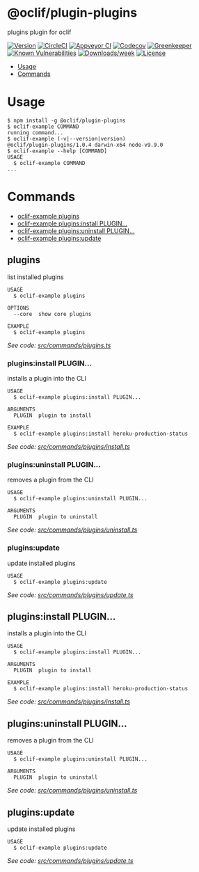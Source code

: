 @oclif/plugin-plugins
=====================

plugins plugin for oclif

[![Version](https://img.shields.io/npm/v/@oclif/plugin-plugins.svg)](https://npmjs.org/package/@oclif/plugin-plugins)
[![CircleCI](https://circleci.com/gh/oclif/plugin-plugins/tree/master.svg?style=shield)](https://circleci.com/gh/oclif/plugin-plugins/tree/master)
[![Appveyor CI](https://ci.appveyor.com/api/projects/status/github/oclif/plugin-plugins?branch=master&svg=true)](https://ci.appveyor.com/project/oclif/plugin-plugins/branch/master)
[![Codecov](https://codecov.io/gh/oclif/plugin-plugins/branch/master/graph/badge.svg)](https://codecov.io/gh/oclif/plugin-plugins)
[![Greenkeeper](https://badges.greenkeeper.io/oclif/plugin-plugins.svg)](https://greenkeeper.io/)
[![Known Vulnerabilities](https://snyk.io/test/github/oclif/plugin-plugins/badge.svg)](https://snyk.io/test/github/oclif/plugin-plugins)
[![Downloads/week](https://img.shields.io/npm/dw/@oclif/plugin-plugins.svg)](https://npmjs.org/package/@oclif/plugin-plugins)
[![License](https://img.shields.io/npm/l/@oclif/plugin-plugins.svg)](https://github.com/oclif/plugin-plugins/blob/master/package.json)

<!-- toc -->
* [Usage](#usage)
* [Commands](#commands)
<!-- tocstop -->
<!-- usage -->
# Usage

```sh-session
$ npm install -g @oclif/plugin-plugins
$ oclif-example COMMAND
running command...
$ oclif-example (-v|--version|version)
@oclif/plugin-plugins/1.0.4 darwin-x64 node-v9.9.0
$ oclif-example --help [COMMAND]
USAGE
  $ oclif-example COMMAND
...
```
<!-- usagestop -->
<!-- commands -->
# Commands

* [oclif-example plugins](#plugins)
* [oclif-example plugins:install PLUGIN...](#pluginsinstall-plugin)
* [oclif-example plugins:uninstall PLUGIN...](#pluginsuninstall-plugin)
* [oclif-example plugins:update](#pluginsupdate)
## plugins

list installed plugins

```
USAGE
  $ oclif-example plugins

OPTIONS
  --core  show core plugins

EXAMPLE
  $ oclif-example plugins
```

_See code: [src/commands/plugins.ts](https://github.com/oclif/plugin-plugins/blob/v1.0.4/src/commands/plugins.ts)_

### plugins:install PLUGIN...

installs a plugin into the CLI

```
USAGE
  $ oclif-example plugins:install PLUGIN...

ARGUMENTS
  PLUGIN  plugin to install

EXAMPLE
  $ oclif-example plugins:install heroku-production-status
```

_See code: [src/commands/plugins/install.ts](https://github.com/oclif/plugin-plugins/blob/v1.0.4/src/commands/plugins/install.ts)_

### plugins:uninstall PLUGIN...

removes a plugin from the CLI

```
USAGE
  $ oclif-example plugins:uninstall PLUGIN...

ARGUMENTS
  PLUGIN  plugin to uninstall
```

_See code: [src/commands/plugins/uninstall.ts](https://github.com/oclif/plugin-plugins/blob/v1.0.4/src/commands/plugins/uninstall.ts)_

### plugins:update

update installed plugins

```
USAGE
  $ oclif-example plugins:update
```

_See code: [src/commands/plugins/update.ts](https://github.com/oclif/plugin-plugins/blob/v1.0.4/src/commands/plugins/update.ts)_

## plugins:install PLUGIN...

installs a plugin into the CLI

```
USAGE
  $ oclif-example plugins:install PLUGIN...

ARGUMENTS
  PLUGIN  plugin to install

EXAMPLE
  $ oclif-example plugins:install heroku-production-status
```

_See code: [src/commands/plugins/install.ts](https://github.com/oclif/plugin-plugins/blob/v1.0.4/src/commands/plugins/install.ts)_

## plugins:uninstall PLUGIN...

removes a plugin from the CLI

```
USAGE
  $ oclif-example plugins:uninstall PLUGIN...

ARGUMENTS
  PLUGIN  plugin to uninstall
```

_See code: [src/commands/plugins/uninstall.ts](https://github.com/oclif/plugin-plugins/blob/v1.0.4/src/commands/plugins/uninstall.ts)_

## plugins:update

update installed plugins

```
USAGE
  $ oclif-example plugins:update
```

_See code: [src/commands/plugins/update.ts](https://github.com/oclif/plugin-plugins/blob/v1.0.4/src/commands/plugins/update.ts)_
<!-- commandsstop -->

